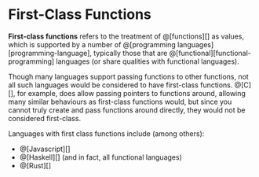 # First-Class Functions

__First-class functions__ refers to the treatment of @[functions][] as values, which is
supported by a number of @[programming languages][programming-language], typically
those that are @[functional][functional-programming] languages (or share qualities with
functional languages).

Though many languages support passing functions to other functions, not all such languages
would be considered to have first-class functions. @[C][], for example, does allow 
passing pointers to functions around, allowing many similar behaviours as first-class
functions would, but since you cannot truly create and pass functions around directly,
they would not be considered first-class.

Languages with first class functions include (among others):
*   @[Javascript][]
*   @[Haskell][] (and in fact, all functional languages)
*   @[Rust][]
